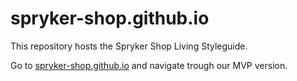 # spryker-shop.github.io
This repository hosts the Spryker Shop Living Styleguide.

Go to [spryker-shop.github.io](https://spryker-shop.github.io) and navigate trough our MVP version.